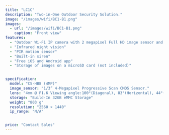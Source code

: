 ```yaml
---
title: "LC1C"
description: "Two-in-One Outdoor Security Solution."
image: "/images/wifi/BC1-B1.png"
images:
  - url: "/images/wifi/BC1-B1.png"
    caption: "Front view"
features:
  - "Outdoor Wi-Fi IP camera with 2 megapixel Full HD image sensor and 2 x LED Floodlight"
  - "Infrared night vision"
  - "PIR motion sensor"
  - "Built-in siren"
  - "Free iOS and Android app"
  - "Storage of images on a microSD card (not included)"


specification:
  model: "CS-HB8 (4MP)"
  image_sensor: "1/3” 4-Megapixel Progressive Scan CMOS Sensor."
  lens: "4mm @ F1.6 Viewing angle:100°(Diagonal), 83°(Horizontal), 44°(Vertical)"
  storage: "Build-In 32GB eMMC Storage"
  weight: "803 g"
  resolution: "2560 × 1440"
  ip_range: "N/A"


price: "Contact Sales"
---
```

